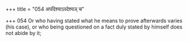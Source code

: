 +++
title = "054 अपदिश्याऽपदेश्यञ् च"

+++
054	Or who having stated what he means to prove afterwards varies (his case), or who being questioned on a fact duly stated by himself does not abide by it;